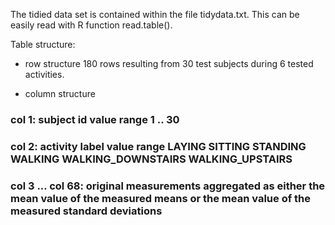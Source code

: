 The tidied data set is contained within the file tidydata.txt. This can be easily read with R function read.table().

Table structure:

- row structure
180 rows resulting from 30 test subjects during 6 tested activities.

- column structure
### col 1: subject id value range 1 .. 30
### col 2: activity label value range LAYING SITTING STANDING WALKING WALKING_DOWNSTAIRS WALKING_UPSTAIRS
### col 3 ... col 68: original measurements aggregated as either the mean value of the measured means or the mean value of the measured standard deviations